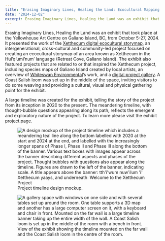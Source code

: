 ```yaml
---
title: "Erasing Imaginary Lines, Healing the Land: Ecocultural Mapping in the Salish Sea and Beyond"
date: "2024-12-02"
excerpt: Erasing Imaginary Lines, Healing the Land was an exhibit that took place at the Yellowhouse Art Centre on Galiano Island, BC, from October 5-27, 2024.
---
```


Erasing Imaginary Lines, Healing the Land was an exhibit that took place at the Yellowhouse Art Centre on Galiano
Island, BC, from October 5-27, 2024. It presented the work of the
[Xetthecum digital ecocultural storymap](https://imerss.github.io/xetthecum-storymap-story/Xetthecum-Storymap-Reknitted.html),
an intergenerational, cross-cultural and community-led project focused on creating an ecocultural storymap of an area
known as Xetthecum in the Hul’q’umi’num’ language (Retreat Cove, Galiano Island). The exhibit also featured projects
that are related to or that inspired the Xetthecum project, including species maps of Galiano Island created by local
artists, an overview of [Whiteswan Environmental](https://www.whiteswanenvironmental.org/)’s work, and a
[digital project gallery](https://imerss.github.io/xetthecum-storymap/related-projects.html). A Coast Salish
loom was set up in the middle of the space, inviting visitors to do some weaving and providing a cultural, visual and
physical gathering point for the exhibit.

A large timeline was created for the exhibit, telling the story of the project from its inception in 2020 to the
present. The meandering timeline, with thought-bubble questions appearing along its path, reflects the emergent and
exploratory nature of the project. To learn more please visit the exhibit
[project page](/erasing-imaginary-lines-healing-the-land-digital-ecocultural-mapping-in-the-salish-sea-and-beyond/).

<figure>
<img src="/assets/media/erasing-imaginary-lines-healing-the-land-project-timeline.png"
    alt="A design mockup of the project timeline which includes a meandering teal line along the bottom labelled with
    2020 at the start and 2024 at the end, and labelled with the increasingly longer spans of Phase I, Phase II and
    Phase III along the bottom of the banner. Various text boxes with images appear across the banner describing
    different aspects and phases of the project. Thought bubbles with questions also appear along the timeline.  Figures
    are drawn to the left of the banner, indicating scale. A title appears above the banner: tth'i'wum nuw'ilum 'i'
    Xetthecum yaays, and underneath: Welcome to the Xetthecum Project">
<figcaption>
    Project timeline design mockup.
</figcaption>
</figure>

<figure>
<img src="/assets/media/set-up.png"
    alt="A gallery space with windows on one side and with several tables set up around the room. One table supports a
    3D map and another has a large computer screen on it, with a keyboard and chair in front. Mounted on the far wall is
    a large timeline banner taking up the entire width of the wall. A Coast Salish loom is set up in the middle of the
    room with a bench in front.">
<figcaption>
    View of the exhibit showing the timeline mounted on the far wall and the Coast Salish loom in the centre of the room.
</figcaption>
</figure>
